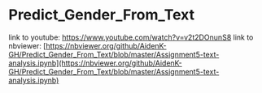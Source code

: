 # Predict_Gender_From_Text

link to youtube: https://www.youtube.com/watch?v=v2t2DOnunS8
link to nbviewer: [https://nbviewer.org/github/AidenK-GH/Predict_Gender_From_Text/blob/master/Assignment5-text-analysis.ipynb](https://nbviewer.org/github/AidenK-GH/Predict_Gender_From_Text/blob/master/Assignment5-text-analysis.ipynb)


